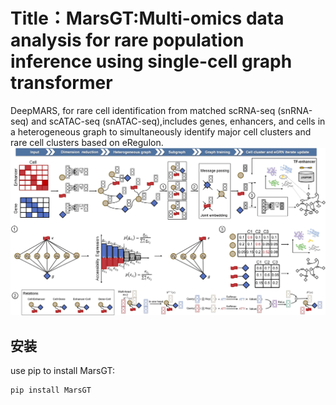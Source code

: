 # Title：MarsGT:Multi-omics data analysis for rare population inference using single-cell graph transformer

DeepMARS, for rare cell identification from matched scRNA-seq (snRNA-seq) and scATAC-seq (snATAC-seq),includes genes, enhancers, and cells in a heterogeneous graph to simultaneously identify major cell clusters and rare cell clusters based on eRegulon.
![MarsGT Flowchart](./images/MarsGT%20Flowchart%201.jpg)

## 安装

use pip to install MarsGT:

```bash
pip install MarsGT
